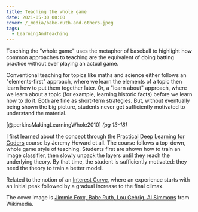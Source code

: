```yaml
---
title: Teaching the whole game
date: 2021-05-30 00:00
cover: /_media/babe-ruth-and-others.jpeg
tags:
  - LearningAndTeaching
---
```


Teaching the "whole game" uses the metaphor of baseball to highlight how common approaches to teaching are the equivalent of doing batting practice without ever playing an actual game.

Conventional teaching for topics like maths and science either follows an "elements-first" approach, where we learn the elements of a topic then learn how to put them together later. Or, a "learn about" approach, where we learn about a topic (for example, learning historic facts) before we learn how to do it. Both are fine as short-term strategies. But, without eventually being shown the big picture, students never get sufficiently motivated to understand the material.

[@perkinsMakingLearningWhole2010] *(pg 13-18)*

I first learned about the concept through the [Practical Deep Learning for Coders](https://course.fast.ai/) course by Jeremy Howard et all. The course follows a top-down, whole game style of teaching. Students first are shown how to train an image classifier, then slowly unpack the layers until they reach the underlying theory. By that time, the student is sufficiently motivated: they need the theory to train a better model.

Related to the notion of an [Interest Curve](interest-curve.md), where an experience starts with an initial peak followed by a gradual increase to the final climax.

The cover image is [Jimmie Foxx, Babe Ruth, Lou Gehrig, Al Simmons](https://commons.wikimedia.org/wiki/File:Jimmie_Foxx,_Babe_Ruth,_Lou_Gehrig,_Al_Simmons.jpg) from Wikimedia.
